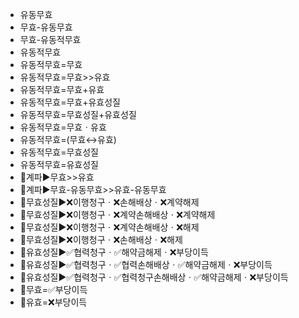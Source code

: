 - 유동무효
- 무효-유동무효
- 무효-유동적무효
- 유동적무효
- 유동적무효=무효
- 유동적무효=무효>>유효
- 유동적무효=무효+유효
- 유동적무효=무효+유효성질
- 유동적무효=무효성질+유효성질
- 유동적무효=무효ㆍ유효
- 유동적무효=(무효↔유효)
- 유동적무효=무효성질
- 유동적무효=유효성질
- 📌계파▶️무효>>유효
- 📌계파▶️무효-유동무효>>유효-유동무효
- 📌무효성질▶️❌이행청구ㆍ❌손해배상ㆍ❌계약해제
- 📌무효성질▶️❌이행청구ㆍ❌계약손해배상ㆍ❌계약해제
- 📌무효성질▶️❌이행청구ㆍ❌계약손해배상ㆍ❌해제
- 📌무효성질▶️❌이행청구ㆍ❌손해배상ㆍ❌해제
- 📌유효성질▶️✅협력청구ㆍ✅해약금해제ㆍ❌부당이득
- 📌유효성질▶️✅협력청구ㆍ✅협력손해배상ㆍ✅해약금해제ㆍ❌부당이득
- 📌유효성질▶️✅협력청구ㆍ✅협력청구손해배상ㆍ✅해약금해제ㆍ❌부당이득
- 📌무효=✅부당이득
- 📌유효=❌부당이득